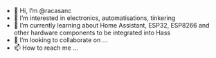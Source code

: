 - 👋 Hi, I’m @racasanc
- 👀 I’m interested in electronics, automatisations, tinkering 
- 🌱 I’m currently learning about Home Assistant, ESP32, ESP8266 and other hardware components to be integrated into Hass
- 💞️ I’m looking to collaborate on ...
- 📫 How to reach me ...

<!---
racasanc/racasanc is a ✨ special ✨ repository because its `README.md` (this file) appears on your GitHub profile.
You can click the Preview link to take a look at your changes.
--->
